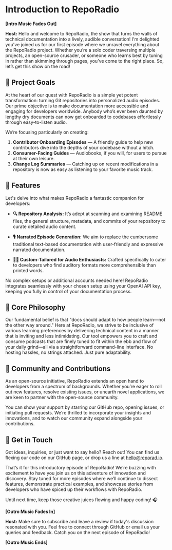 # Introduction to RepoRadio

**[Intro Music Fades Out]**

**Host:** Hello and welcome to RepoRadio, the show that turns the walls of technical documentation into a lively, audible conversation! I'm delighted you've joined us for our first episode where we unravel everything about the RepoRadio project. Whether you’re a solo coder traversing multiple projects, an open-source crusader, or someone who learns best by tuning in rather than skimming through pages, you’ve come to the right place. So, let’s get this show on the road!

## 🚀 Project Goals

At the heart of our quest with RepoRadio is a simple yet potent transformation: turning Git repositories into personalized audio episodes. Our prime objective is to make documentation more accessible and engaging for developers worldwide. Anybody who’s ever been daunted by lengthy dry documents can now get onboarded to codebases effortlessly through easy-to-listen audio.

We’re focusing particularly on creating:
1. **Contributor Onboarding Episodes** — A friendly guide to help new contributors dive into the depths of your codebase without a hitch.
2. **Consumer-Facing Guides** — Audiobooks, if you will, for users to pursue at their own leisure.
3. **Change Log Summaries** — Catching up on recent modifications in a repository is now as easy as listening to your favorite music track.

## 🌟 Features

Let's delve into what makes RepoRadio a fantastic companion for developers:

- **🔍 Repository Analysis:** It’s adept at scanning and examining README files, the general structure, metadata, and commits of your repository to curate detailed audio content.
  
- **🎙️ Narrated Episode Generation:** We aim to replace the cumbersome traditional text-based documentation with user-friendly and expressive narrated documentation.

- **🧑‍💻 Custom-Tailored for Audio Enthusiasts:** Crafted specifically to cater to developers who find auditory formats more comprehensible than printed words.

No complex setups or additional accounts needed here! RepoRadio integrates seamlessly with your chosen setup using your OpenAI API key, keeping you fully in control of your documentation process.

## 🧠 Core Philosophy

Our fundamental belief is that "docs should adapt to how people learn—not the other way around." Here at RepoRadio, we strive to be inclusive of various learning preferences by delivering technical content in a manner that is inviting and less intimidating. Our tool empowers you to craft and consume podcasts that are finely tuned to fit within the ebb and flow of your daily grind—all via a straightforward command-line interface. No hosting hassles, no strings attached. Just pure adaptability.

## 🤝 Community and Contributions

As an open-source initiative, RepoRadio extends an open hand to developers from a spectrum of backgrounds. Whether you’re eager to roll out new features, resolve existing issues, or unearth novel applications, we are keen to partner with the open-source community.

You can show your support by starring our GitHub repo, opening issues, or initiating pull requests. We’re thrilled to incorporate your insights and innovations, and to watch our community expand alongside your contributions.

## 📮 Get in Touch

Got ideas, inquiries, or just want to say hello? Reach out! You can find us flexing our code on our GitHub page, or drop us a line at hello@reporad.io.

That’s it for this introductory episode of RepoRadio! We’re buzzing with excitement to have you join us on this adventure of innovation and discovery. Stay tuned for more episodes where we’ll continue to dissect features, demonstrate practical examples, and showcase stories from developers who have spiced up their workflows with RepoRadio.

Until next time, keep those creative juices flowing and happy coding! 🎧

**[Outro Music Fades In]**

**Host:** Make sure to subscribe and leave a review if today's discussion resonated with you. Feel free to connect through GitHub or email us your queries and feedback. Catch you on the next episode of RepoRadio!

**[Outro Music Ends]**